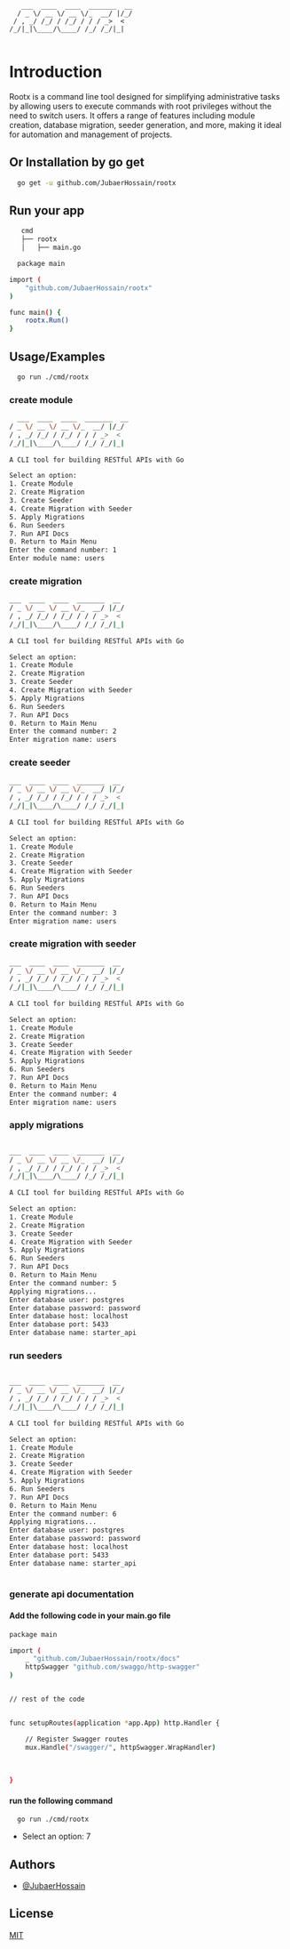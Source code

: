 
```
   ___  ____  ____  _______  __
  / _ \/ __ \/ __ \/_  __/ |/_/
 / , _/ /_/ / /_/ / / / _>  <  
/_/|_|\____/\____/ /_/ /_/|_|  
                               
```

# Introduction
Rootx is a command line tool designed for simplifying administrative tasks by allowing users to execute commands with root privileges without the need to switch users. It offers a range of features including module creation, database migration, seeder generation, and more, making it ideal for automation and management of projects.
                               




## Or Installation by go get 
```bash
  go get -u github.com/JubaerHossain/rootx
```

## Run your app
```bash
   cmd
   ├── rootx
   │   ├── main.go
```

```bash
  package main

import (
	"github.com/JubaerHossain/rootx"
)

func main() {
	rootx.Run()
}

```

## Usage/Examples
```bash
  go run ./cmd/rootx
```
### create module
```bash
  ___  ____  ____  _______  __
/ _ \/ __ \/ __ \/_  __/ |/_/
/ , _/ /_/ / /_/ / / / _>  <  
/_/|_|\____/\____/ /_/ /_/|_|  
 
A CLI tool for building RESTful APIs with Go

Select an option:
1. Create Module
2. Create Migration
3. Create Seeder
4. Create Migration with Seeder
5. Apply Migrations
6. Run Seeders
7. Run API Docs
0. Return to Main Menu
Enter the command number: 1
Enter module name: users
```

### create migration
```bash
___  ____  ____  _______  __
/ _ \/ __ \/ __ \/_  __/ |/_/
/ , _/ /_/ / /_/ / / / _>  <  
/_/|_|\____/\____/ /_/ /_/|_|  
 
A CLI tool for building RESTful APIs with Go

Select an option:
1. Create Module
2. Create Migration
3. Create Seeder
4. Create Migration with Seeder
5. Apply Migrations
6. Run Seeders
7. Run API Docs
0. Return to Main Menu
Enter the command number: 2
Enter migration name: users
```

### create seeder
```bash
___  ____  ____  _______  __
/ _ \/ __ \/ __ \/_  __/ |/_/
/ , _/ /_/ / /_/ / / / _>  <  
/_/|_|\____/\____/ /_/ /_/|_|  
 
A CLI tool for building RESTful APIs with Go

Select an option:
1. Create Module
2. Create Migration
3. Create Seeder
4. Create Migration with Seeder
5. Apply Migrations
6. Run Seeders
7. Run API Docs
0. Return to Main Menu
Enter the command number: 3
Enter migration name: users
```

### create migration with seeder
```bash
___  ____  ____  _______  __
/ _ \/ __ \/ __ \/_  __/ |/_/
/ , _/ /_/ / /_/ / / / _>  <  
/_/|_|\____/\____/ /_/ /_/|_|  
 
A CLI tool for building RESTful APIs with Go

Select an option:
1. Create Module
2. Create Migration
3. Create Seeder
4. Create Migration with Seeder
5. Apply Migrations
6. Run Seeders
7. Run API Docs
0. Return to Main Menu
Enter the command number: 4
Enter migration name: users
```

### apply migrations
```bash

___  ____  ____  _______  __
/ _ \/ __ \/ __ \/_  __/ |/_/
/ , _/ /_/ / /_/ / / / _>  <  
/_/|_|\____/\____/ /_/ /_/|_|  
 
A CLI tool for building RESTful APIs with Go

Select an option:
1. Create Module
2. Create Migration
3. Create Seeder
4. Create Migration with Seeder
5. Apply Migrations
6. Run Seeders
7. Run API Docs
0. Return to Main Menu
Enter the command number: 5
Applying migrations...
Enter database user: postgres
Enter database password: password
Enter database host: localhost
Enter database port: 5433
Enter database name: starter_api

```

### run seeders
```bash

___  ____  ____  _______  __
/ _ \/ __ \/ __ \/_  __/ |/_/
/ , _/ /_/ / /_/ / / / _>  <  
/_/|_|\____/\____/ /_/ /_/|_|  
 
A CLI tool for building RESTful APIs with Go

Select an option:
1. Create Module
2. Create Migration
3. Create Seeder
4. Create Migration with Seeder
5. Apply Migrations
6. Run Seeders
7. Run API Docs
0. Return to Main Menu
Enter the command number: 6
Applying migrations...
Enter database user: postgres
Enter database password: password
Enter database host: localhost
Enter database port: 5433
Enter database name: starter_api
  
  ```

### generate api documentation
  #### Add the following code in your main.go file
```bash
package main

import (
	_ "github.com/JubaerHossain/rootx/docs"
	httpSwagger "github.com/swaggo/http-swagger"
)


// rest of the code


func setupRoutes(application *app.App) http.Handler {

	// Register Swagger routes
	mux.Handle("/swagger/", httpSwagger.WrapHandler)
  
  
  
}
```

  #### run the following command
```bash
  go run ./cmd/rootx
```

  - Select an option: 7



## Authors
- [@JubaerHossain](https://www.github.com/JubaerHossain)

## License
[MIT](https://choosealicense.com/licenses/mit/)


